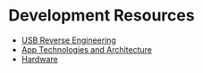 # Development Resources

* [USB Reverse Engineering](.(rengineering.md))
* [App Technologies and Architecture](./App.md)
* [Hardware](./Hardware.md)
